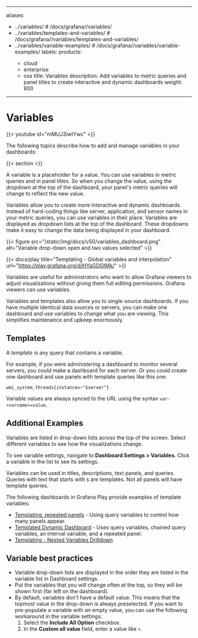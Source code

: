 -----

aliases:

- ../variables/ \# /docs/grafana/<GRAFANA VERSION>/variables/
- ../variables/templates-and-variables/ \# /docs/grafana/<GRAFANA VERSION>/variables/templates-and-variables/
- ../variables/variable-examples/ \# /docs/grafana/<GRAFANA VERSION>/variables/variable-examples/
  labels:
  products:
  - cloud
  - enterprise
  - oss
    title: Variables
    description: Add variables to metric queries and panel titles to create interactive and dynamic dashboards
    weight: 800

-----

# Variables

{{\< youtube id="mMUJ3iwIYwc" \>}}

The following topics describe how to add and manage variables in your dashboards:

{{\< section \>}}

A variable is a placeholder for a value. You can use variables in metric queries and in panel titles. So when you change
the value, using the dropdown at the top of the dashboard, your panel's metric queries will change to reflect the new value.

Variables allow you to create more interactive and dynamic dashboards. Instead of hard-coding things like server, application,
and sensor names in your metric queries, you can use variables in their place. Variables are displayed as dropdown lists at the top of
the dashboard. These dropdowns make it easy to change the data being displayed in your dashboard.

{{\< figure src="/static/img/docs/v50/variables\_dashboard.png" alt="Variable drop-down open and two values selected" \>}}

{{\< docs/play title="Templating - Global variables and interpolation" url="https://play.grafana.org/d/HYaGDGIMk/" \>}}

Variables are useful for administrators who want to allow Grafana viewers to adjust visualizations without giving them full editing permissions. Grafana viewers can use variables.

Variables and templates also allow you to single-source dashboards. If you have multiple identical data sources or servers, you can make one dashboard and use variables to change what you are viewing. This simplifies maintenance and upkeep enormously.

## Templates

A *template* is any query that contains a variable.

For example, if you were administering a dashboard to monitor several servers, you *could* make a dashboard for each server. Or you could create one dashboard and use panels with template queries like this one:

    wmi_system_threads{instance=~"$server"}

Variable values are always synced to the URL using the syntax `var-<varname>=value`.

## Additional Examples

Variables are listed in drop-down lists across the top of the screen. Select different variables to see how the visualizations change.

To see variable settings, navigate to **Dashboard Settings \> Variables**. Click a variable in the list to see its settings.

Variables can be used in titles, descriptions, text panels, and queries. Queries with text that starts with `$` are templates. Not all panels will have template queries.

The following dashboards in Grafana Play provide examples of template variables:

- [Templating, repeated panels](https://play.grafana.org/d/000000025/) - Using query variables to control how many panels appear.
- [Templated Dynamic Dashboard](https://play.grafana.org/d/000000056/) - Uses query variables, chained query variables, an interval variable, and a repeated panel.
- [Templating - Nested Variables Drilldown](https://play.grafana.org/d/testdata-nested-variables-drilldown/)

## Variable best practices

- Variable drop-down lists are displayed in the order they are listed in the variable list in Dashboard settings.
- Put the variables that you will change often at the top, so they will be shown first (far left on the dashboard).
- By default, variables don't have a default value. This means that the topmost value in the drop-down is always preselected. If you want to pre-populate a variable with an empty value, you can use the following workaround in the variable settings:
  1. Select the **Include All Option** checkbox.
  2. In the **Custom all value** field, enter a value like `+`.
